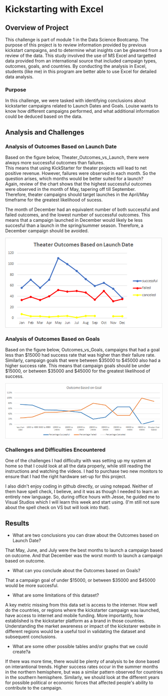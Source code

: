 # Kickstarting with Excel

## Overview of Project
This challenge is part of module 1 in the Data Science Bootcamp.
The purpose of this project is to review information provided by previous kickstart campaigns, and to 
determine what insights can be gleamed from a review of the data.  This study involved the use of MS Excel
and targetted data provided from an international source that included campaign types, outcomes, goals, and countries.
By conducting the analysis in Excel, students (like me) in this program are better able to use Excel for detailed data analysis.

### Purpose
In this challenge, we were tasked with identifying conclusions about kickstarter campaigns related to Launch Dates and Goals.
Louise wants to know how different campaigns performed, and what additional information could be deduced based on the data.

## Analysis and Challenges

### Analysis of Outcomes Based on Launch Date
Based on the figure below, Theater_Outcomes_vs_Launch, there were always more successful outcomes than failures.  
This means that using KickStarter for theater projects will lead to net positive revenue.  However, failures were
observed in each month.  So the question arises, which months would be better suited for a launch?  
Again, review of the chart shows that the highest successful outcomes were observed in the month of May, tapering off till September.  
Therefore, theater campaigns should target launches in the April/May timeframe for the greatest likelihood of sucess.

The month of December had an equivalent number of both successful and failed outcomes, and the lowest number of successful outcomes.
This means that a campaign launched in December would likely be less succesful than a launch in the spring/summer season.  Therefore, a 
December campaign should be avoided.

![Graph](Theater_Outcomes_vs_Launch.png)

### Analysis of Outcomes Based on Goals

Based on the figure below, Outcomes_vs_Goals, campaigns that had a goal less than $15000 had success rate that was higher than their failure rate.  
Similarly, campaign goals that were between $35000 to $45000 also had a higher success rate.  This means that campaign goals should be under $15000, or between $35000 and $45000 for the greatest likelihood of success.

![Graph](Outcomes_vs_Goals.png)

### Challenges and Difficulties Encountered
One of the challenges I had difficulty with was setting up my system at home so that I could look at all the data properly, while still reading the instructions
and watching the videos.  I had to purchase two new monitors to ensure that I had the right hardware set-up for this project.

I also didn't enjoy coding in github directly, or using notepad.  Neither of them have spell check, I believe, and it was as though I needed to learn an entirely
new language.  So, during office hours with Jesse, he guided me to Visual Studios which I will learn this week and start using.  (I'm still not sure about the 
spell check on VS but will look into that).


## Results

- What are two conclusions you can draw about the Outcomes based on Launch Date?

That May, June, and July were the best months to launch a campaign based on outcome.
And that December was the worst month to launch a campaign based on outcome.

- What can you conclude about the Outcomes based on Goals?

That a campaign goal of under $15000, or between $35000 and $45000 would be more succesful.


- What are some limitations of this dataset?

A key metric missing from this data set is access to the interner.  How well do the countries, or regions where the kickstarter campaign was launched, have access to internet
and mobile funding.  More importantly, how established is the kickstarter platform as a brand in those countries.  Understanding the market awareness or impact of the kickstarer website in different regions would be a useful tool in validating the dataset and subsequent conclusions.


- What are some other possible tables and/or graphs that we could create?a 

If there was more time, there would be plenty of analysis to be done based on interantional trends.  Higher success rates occur in the summer months in the northern 
hemisphere, but was a similar pattern observed for countries in the southern hemisphere.  Similarly, we should look at the different years for possible political or
economic forces that affected people's ability to contribute to the campaign.

